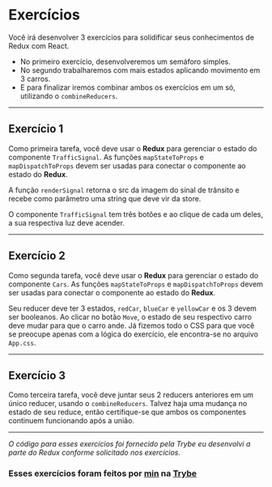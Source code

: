 # Exercícios

Você irá desenvolver 3 exercícios para solidificar seus conhecimentos de Redux com React.
   * No primeiro exercício, desenvolveremos um semáforo simples.
   * No segundo trabalharemos com mais estados aplicando movimento em 3 carros.
   * E para finalizar iremos combinar ambos os exercícios em um só, utilizando o `combineReducers`.

---

## Exercício 1

Como primeira tarefa, você deve usar o **Redux** para gerenciar o estado do componente `TrafficSignal`. As funções `mapStateToProps` e `mapDispatchToProps` devem ser usadas para conectar o componente ao estado do **Redux**.

A função `renderSignal` retorna o src da imagem do sinal de trânsito e recebe como parâmetro uma string que deve vir da store.

O componente `TrafficSignal` tem três botões e ao clique de cada um deles, a sua respectiva luz deve acender.

---

## Exercício 2

Como segunda tarefa, você deve usar o **Redux** para gerenciar o estado do componente `Cars`. As funções `mapStateToProps` e `mapDispatchToProps` devem ser usadas para conectar o componente ao estado do **Redux**.

Seu reducer deve ter 3 estados, `redCar`, `blueCar` e `yellowCar` e os 3 devem ser booleanos. Ao clicar no botão `Move`, o estado de seu respectivo carro deve mudar para que o carro ande. Já fizemos todo o CSS para que você se preocupe apenas com a lógica do exercício, ele encontra-se no arquivo `App.css`.

---

## Exercício 3

Como terceira tarefa, você deve juntar seus 2 reducers anteriores em um único reducer, usando o `combineReducers`. Talvez haja uma mudança 
no estado de seu reduce, então certifique-se que ambos os componentes continuem funcionando após a união.

---

_O código para esses exercícios foi fornecido pela Trybe eu desenvolvi a parte do Redux conforme solicitado nos exercícios._

### Esses exercícios foram feitos por [min](https://www.linkedin.com/in/jonathanrei5/) na [Trybe](https://www.betrybe.com/)
